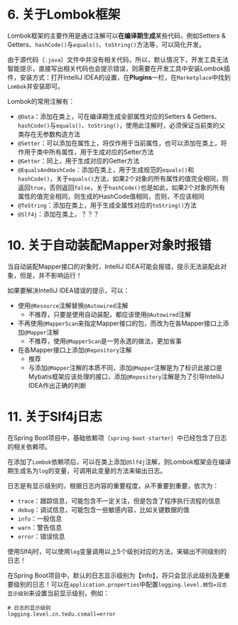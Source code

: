 # 6. 关于Lombok框架

Lombok框架的主要作用是通过注解可以**在编译期生成**某些代码，例如Setters & Getters、`hashCode()`与`equals()`、`toString()`方法等，可以简化开发。

由于源代码（`.java`）文件中并没有相关代码，所以，默认情况下，开发工具无法智能提示，直接写出相关代码也会提示错误，则需要在开发工具中安装Lombok插件，安装方式：打开IntelliJ IDEA的设置，在**Plugins**一栏，在`Marketplace`中找到`Lombok`并安装即可。

Lombok的常用注解有：

- `@Data`：添加在类上，可在编译期生成全部属性对应的Setters & Getters、`hashCode()`与`equals()`、`toString()`，使用此注解时，必须保证当前类的父类存在无参数构造方法
- `@Setter`：可以添加在属性上，将仅作用于当前属性，也可以添加在类上，将作用于类中所有属性，用于生成对应的Setter方法
- `@Getter`：同上，用于生成对应的Getter方法
- `@EqualsAndHashCode`：添加在类上，用于生成规范的`equals()`和`hashCode()`，关于`equals()`方法，如果2个对象的所有属性的值完全相同，则返回`true`，否则返回`false`，关于`hashCode()`也是如此，如果2个对象的所有属性的值完全相同，则生成的HashCode值相同，否则，不应该相同
- `@ToString`：添加在类上，用于生成全属性对应的`toString()`方法
- `@Slf4j`：添加在类上，？？？

# 10. 关于自动装配Mapper对象时报错

当自动装配Mapper接口的对象时，IntelliJ IDEA可能会报错，提示无法装配此对象，但是，并不影响运行！

如果要解决IntelliJ IDEA错误的提示，可以：

- 使用`@Resource`注解替换`@Autowired`注解
  - 不推荐，只要是使用自动装配，都应该使用`@Autowired`注解
- 不再使用`@MapperScan`来指定Mapper接口的包，而改为在各Mapper接口上添加`@Mapper`注解
  - 不推荐，使用`@MapperScan`是一劳永逸的做法，更加省事
- 在各Mapper接口上添加`@Repository`注解
  - 推荐
  - 与添加`@Mapper`注解的本质不同，添加`@Mapper`注解是为了标识此接口是Mybatis框架应该处理的接口，添加`@Repository`注解是为了引导IntelliJ IDEA作出正确的判断

# 11. 关于Slf4j日志

在Spring Boot项目中，基础依赖项（`spring-boot-starter`）中已经包含了日志的相关依赖项。

在添加了`Lombok`依赖项后，可以在类上添加`@Slf4j`注解，则Lombok框架会在编译期生成名为`log`的变量，可调用此变量的方法来输出日志。

日志是有显示级别的，根据日志内容的重要程度，从不重要到重要，依次为：

- `trace`：跟踪信息，可能包含不一定关注，但是包含了程序执行流程的信息
- `debug`：调试信息，可能包含一些敏感内容，比如关键数据的值
- `info`：一般信息
- `warn`：警告信息
- `error`：错误信息

使用Slf4j时，可以使用`log`变量调用以上5个级别对应的方法，来输出不同级别的日志！

在Spring Boot项目中，默认的日志显示级别为【info】，将只会显示此级别及更重要级别的日志！可以在`application.properties`中配置`logging.level.根包=日志显示级别`来设置当前显示级别，例如：

```properties
# 日志的显示级别
logging.level.cn.tedu.csmall=error
```























